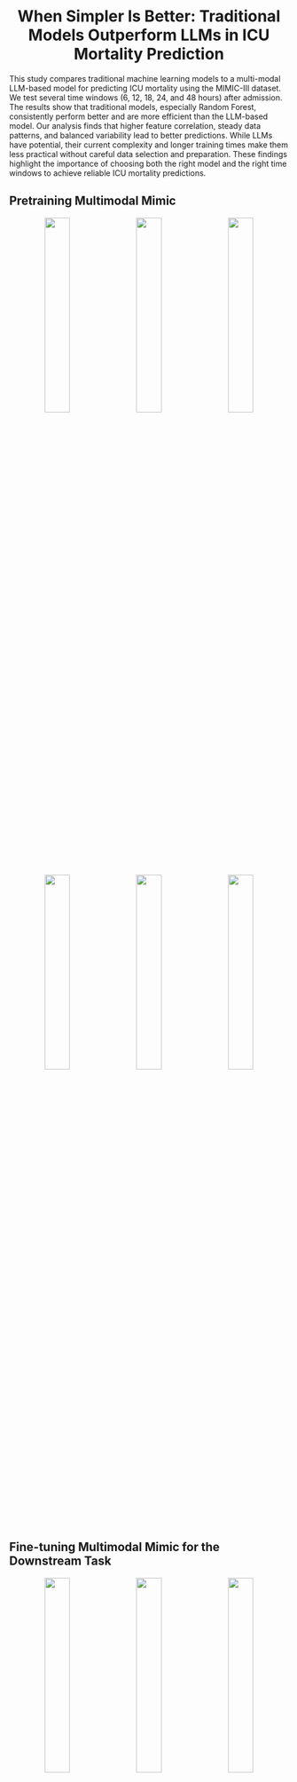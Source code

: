 <p align="center">
    <h1 align="center">
        When Simpler Is Better: Traditional Models Outperform LLMs in ICU Mortality Prediction
    </h1>
     <p>This study compares traditional machine learning models to a multi-modal LLM-based model for predicting ICU mortality using the MIMIC-III dataset. We test several time windows (6, 12, 18, 24, and 48 hours) after admission. The results show that traditional models, especially Random Forest, consistently perform better and are more efficient than the LLM-based model. Our analysis finds that higher feature correlation, steady data patterns, and balanced variability lead to better predictions. While LLMs have potential, their current complexity and longer training times make them less practical without careful data selection and preparation. These findings highlight the importance of choosing both the right model and the right time windows to achieve reliable ICU mortality predictions.</p>
</p>


## Pretraining Multimodal Mimic

<p align="center">
  <img src="./imgs/W&B Chart 3_3_2025, 11_24_37 am.png" alt="" width="30%" style="display: inline-block; margin: 0 1%;" />
  <img src="./imgs/W&B Chart 3_3_2025, 11_27_50 am.png" alt="" width="30%" style="display: inline-block; margin: 0 1%;" />
  <img src="./imgs/W&B Chart 3_3_2025, 11_28_12 am.png" alt="" width="30%" style="display: inline-block; margin: 0 1%;" />
</p>

<p align="center">
  <img src="./imgs/W&B Chart 7_3_2025, 10_59_02 am.png" alt="" width="30%" style="display: inline-block; margin: 0 1%;" />
  <img src="./imgs/W&B Chart 7_3_2025, 10_58_57 am.png" alt="" width="30%" style="display: inline-block; margin: 0 1%;" />
  <img src="./imgs/W&B Chart 7_3_2025, 10_58_50 am.png" alt="" width="30%" style="display: inline-block; margin: 0 1%;" />
</p>


## Fine-tuning Multimodal Mimic for the Downstream Task
<p align="center">
  <img src="./imgs/W&B Chart 7_3_2025, 10_34_54 am.png" alt="" width="30%" style="display: inline-block; margin: 0 1%;" />
  <img src="./imgs/W&B Chart 7_3_2025, 10_50_50 am.png" alt="" width="30%" style="display: inline-block; margin: 0 1%;" />
  <img src="./imgs/W&B Chart 7_3_2025, 10_35_33 am.png" alt="" width="30%" style="display: inline-block; margin: 0 1%;" />
</p>

<p align="center">
  <img src="./imgs/W&B Chart 7_3_2025, 10_35_12 am.png" alt="" width="30%" style="display: inline-block; margin: 0 1%;" />
  <img src="./imgs/W&B Chart 7_3_2025, 10_53_57 am.png" alt="" width="30%" style="display: inline-block; margin: 0 1%;" />
  <img src="./imgs/W&B Chart 7_3_2025, 10_35_44 am.png" alt="" width="30%" style="display: inline-block; margin: 0 1%;" />
</p>


## Traditional ML Models

<p align="center">
  <img src="./imgs/W&B Chart 7_3_2025, 10_34_54 am.png" alt="" width="30%" style="display: inline-block; margin: 0 1%;" />
  <img src="./imgs/W&B Chart 7_3_2025, 10_50_50 am.png" alt="" width="30%" style="display: inline-block; margin: 0 1%;" />
  <img src="./imgs/W&B Chart 7_3_2025, 10_35_33 am.png" alt="" width="30%" style="display: inline-block; margin: 0 1%;" />
</p>

<p align="center">
  <img src="./imgs/W&B Chart 7_3_2025, 10_35_12 am.png" alt="" width="30%" style="display: inline-block; margin: 0 1%;" />
  <img src="./imgs/W&B Chart 7_3_2025, 10_53_57 am.png" alt="" width="30%" style="display: inline-block; margin: 0 1%;" />
  <img src="./imgs/W&B Chart 7_3_2025, 10_35_44 am.png" alt="" width="30%" style="display: inline-block; margin: 0 1%;" />
</p>


# Dataset

Please check [document of dataset](./documents/dataset.md)

<p align="center">
  <img src="./imgs/result_of_evaluation_ds.png" alt="" width="50%" style="display: inline-block; margin: 0 2%;" />
</p>



# Training

We utilize a customized development container (devcontainer) to conduct all experiments within an isolated environment. This approach ensures consistency across development setups and mitigates issues related to Python dependencies. 

Different models have different training strategies, please check below:

<p align="center">
  <img src="./imgs/training_time.png" alt="" width="50%" style="display: inline-block; margin: 0 2%;" />
</p>


## Training Customized LLM

For training the customized LLM model. Please use `tmux`

```
tmux new -s session_name
tmux ls
tmux a -t session_name
time python experiments/measurement_notes/measurement_notes_llm.py > train_log.txt 2>&1
Control+B D

tail -f train_log.txt
```

## Training Traditional Models

For training the traditional ML model, please use [Makefile](./Makefile).


# Developer

The entire project structure should be like below:

```
ubuntu@ip:~/workspace/multimodal-mimic3-pretraining-epoch200$ tree -L 2
.
├── CITATION.cff
├── Makefile
├── README.md
├── README_MODEL_ARCH.md
├── READM_log.md
├── cost-time.md
├── documents
│   └── dataset.md
├── exp
│   └── in-hospital-mortality
├── exp_outputs
│   └── multimodal-mimic-3-pretraining-epoch-200
├── experiments
│   └── measurement_notes
├── imgs
│   ├── W&B Chart 3_3_2025, 11_24_37 am.png
│   ├── W&B Chart 3_3_2025, 11_27_50 am.png
│   ├── W&B Chart 3_3_2025, 11_28_12 am.png
│   ├── W&B Chart 7_3_2025, 10_34_54 am.png
│   ├── W&B Chart 7_3_2025, 10_35_12 am.png
│   ├── W&B Chart 7_3_2025, 10_35_33 am.png
│   ├── W&B Chart 7_3_2025, 10_35_44 am.png
│   ├── W&B Chart 7_3_2025, 10_50_50 am.png
│   ├── W&B Chart 7_3_2025, 10_53_57 am.png
│   ├── W&B Chart 7_3_2025, 10_58_50 am.png
│   ├── W&B Chart 7_3_2025, 10_58_57 am.png
│   ├── W&B Chart 7_3_2025, 10_59_02 am.png
│   ├── result_of_evaluation_ds.png
│   └── training_time.png
├── in-hospital-mortality-12
│   ├── test
│   ├── test_listfile.csv
│   ├── train
│   ├── train_listfile.csv
│   └── val_listfile.csv
├── in-hospital-mortality-18
│   ├── test
│   ├── test_listfile.csv
│   ├── train
│   ├── train_listfile.csv
│   └── val_listfile.csv
├── in-hospital-mortality-24
│   ├── test
│   ├── test_listfile.csv
│   ├── train
│   ├── train_listfile.csv
│   └── val_listfile.csv
├── in-hospital-mortality-30
│   ├── 1percent_test_listfile.csv
│   ├── 1percent_train_listfile.csv
│   ├── 1percent_val_listfile.csv
│   ├── test
│   └── train
├── in-hospital-mortality-36
│   ├── 1percent_test_listfile.csv
│   ├── 1percent_train_listfile.csv
│   ├── 1percent_val_listfile.csv
│   ├── test
│   └── train
├── in-hospital-mortality-42
│   ├── 1percent_test_listfile.csv
│   ├── 1percent_train_listfile.csv
│   ├── 1percent_val_listfile.csv
│   ├── test
│   └── train
├── in-hospital-mortality-48
│   ├── test
│   ├── test_listfile.csv
│   ├── train
│   ├── train_listfile.csv
│   └── val_listfile.csv
├── in-hospital-mortality-6
│   ├── test
│   ├── test_listfile.csv
│   ├── train
│   ├── train_listfile.csv
│   └── val_listfile.csv
├── in-hospital-mortality-6-48.tar.gz
├── logs
│   ├── 12h_log_5_dec.txt
│   ├── 18h_log_5_dec.txt
│   ├── 24h_log_5_dec.txt
│   ├── down_stream_48h_log.txt
│   ├── fine_tuning_on_48_h_log.txt
│   ├── fine_tuning_on_6_h_log.txt
│   ├── pretrain_log.txt
│   ├── requirements.txt
│   ├── train_log.txt
│   ├── train_log_12_600.txt
│   ├── train_log_18_600.txt
│   ├── train_log_24_600.txt
│   ├── train_log_28_Feb.txt
│   ├── train_log_30_1800.txt
│   ├── train_log_30_600.txt
│   ├── train_log_30_900.txt
│   ├── train_log_36_1800.txt
│   ├── train_log_36_600.txt
│   ├── train_log_36_900.txt
│   ├── train_log_42_600.txt
│   ├── train_log_48_0_600.txt
│   ├── train_log_48_600.txt
│   ├── train_log_5_dec.txt
│   ├── train_log_6_600.txt
│   ├── train_log_6_hours_600.txt
│   ├── train_log_n_12_600.txt
│   ├── train_log_n_18_600.txt
│   ├── train_log_n_24_600.txt
│   ├── train_log_n_30_600.txt
│   ├── train_log_n_36_600.txt
│   ├── train_log_n_42_600.txt
│   ├── train_log_n_48_600.txt
│   ├── train_log_n_6_10.txt
│   ├── train_log_n_6_600.txt
│   ├── train_log_p_12_600.txt
│   ├── train_log_p_18_600.txt
│   ├── train_log_p_24_600.txt
│   ├── train_log_p_30_600.txt
│   ├── train_log_p_36_600.txt
│   ├── train_log_p_42_600.txt
│   ├── train_log_p_48_2_600.txt
│   ├── train_log_p_48_600.txt
│   ├── train_log_p_6_600.txt
│   ├── train_log_p_n_12_600.txt
│   ├── train_log_p_n_18_600.txt
│   ├── train_log_p_n_24_600.txt
│   ├── train_log_p_n_30_600.txt
│   ├── train_log_p_n_36_600.txt
│   ├── train_log_p_n_42_600.txt
│   ├── train_log_p_n_6_600.txt
│   └── train_logs_48_24_nov.txt
├── mimic3-benchmarks
│   ├── create_decompensation.py
│   ├── create_in_hospital_mortality.py
│   ├── create_length_of_stay.py
│   ├── create_multitask.py
│   ├── create_phenotyping.py
│   ├── extract_episodes_from_subjects.py
│   ├── in-hospital-mortality
│   ├── in-hospital-mortality-downstream
│   └── root
├── multimodal_clinical_pretraining
│   ├── __init__.py
│   ├── __pycache__
│   ├── data
│   ├── distributed_utils.py
│   ├── loss.py
│   ├── models
│   ├── optim
│   ├── pretrain
│   ├── resources
│   ├── scheduler
│   └── utils.py
├── raw-mimic3
│   ├── ICUSTAYS.csv
│   └── NOTEEVENTS.csv
├── scripts
│   └── calculate_execution_time.sh
├── test_notes_dataset.pkl
├── train_notes_dataset.pkl
├── val_notes_dataset.pkl
├── visualization
│   ├── eval_aoc_roc.ipynb
│   └── newplot.png
└── wandb
    ├── debug-internal.log -> run-20250304_100151-bqulgoqf/logs/debug-internal.log
    ├── debug.log -> run-20250304_100151-bqulgoqf/logs/debug.log
    ├── latest-run -> run-20250304_100151-bqulgoqf
    ├── run-20250302_051114-nnfq92sr
    ├── run-20250302_231213-6odzmeub
    ├── run-20250302_231826-g8u7nzsm
    ├── run-20250304_025141-5o65hj3j
    ├── run-20250304_045655-v46aka9n
    ├── run-20250304_061911-c5pnhukq
    ├── run-20250304_062932-t2zgvzww
    ├── run-20250304_064307-m5ss0f6h
    ├── run-20250304_064926-em2k41io
    ├── run-20250304_070123-fcbuonjr
    ├── run-20250304_070611-stzzyoax
    ├── run-20250304_071730-t5s3jpn9
    ├── run-20250304_072430-6jpgoob4
    ├── run-20250304_073736-32tqbycx
    ├── run-20250304_074443-13w4jjnl
    ├── run-20250304_075835-o3mnqra5
    ├── run-20250304_084711-z0on6zav
    └── run-20250304_100151-bqulgoqf

69 directories, 117 files
```


# Citation

```bibtex
@software{Li_Multimodal-mimic_2024,
author = {Li, Bowen},
doi = {<>},
month = dec,
title = {{Multimodal-mimic}},
url = {https://github.com/Aisuko/multimodal-mimic},
version = {1.0.0},
year = {2024}
}
```


# Acknowledgements

* [Ryan King etc al.](https://github.com/kingrc15/multimodal-clinical-pretraining)
* [YerevaNN](https://github.com/YerevaNN/mimic3-benchmarks)

Thanks for your contribution.
